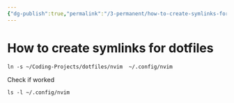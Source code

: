 ```yaml
---
{"dg-publish":true,"permalink":"/3-permanent/how-to-create-symlinks-for-dotfiles/","created":"2023-07-21T05:16:53.390-06:00","updated":"2023-08-02T13:52:18.611-06:00"}
---
```


# How to create symlinks for dotfiles
````shell
ln -s ~/Coding-Projects/dotfiles/nvim  ~/.config/nvim
````

Check if worked
```shell
ls -l ~/.config/nvim
```
